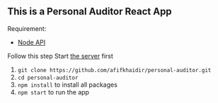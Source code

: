 ## This is a Personal Auditor React App

Requirement:
- <a href="https://github.com/afifkhaidir/personal-auditor-api">Node API</a>

Follow this step
Start <a href="https://github.com/afifkhaidir/personal-auditor-api">the server</a> first

1. `git clone https://github.com/afifkhaidir/personal-auditor.git`
2. `cd personal-auditor`
3. `npm install` to install all packages
4. `npm start` to run the app
